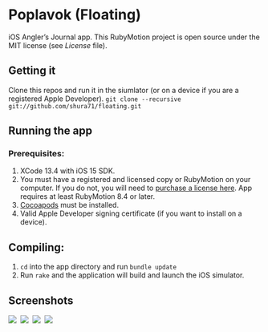 # Poplavok (Floating)

iOS Angler’s Journal app. This RubyMotion project is open source under the MIT license (see *License* file).

## Getting it

Clone this repos and run it in the siumlator (or on a device if you are a registered Apple Developer). ```git clone --recursive git://github.com/shura71/floating.git```

## Running the app

### Prerequisites:

1. XCode 13.4 with iOS 15 SDK.
2. You must have a registered and licensed copy or RubyMotion on your computer. If you do not, you will need to [purchase a license here](http://www.rubymotion.com/). App requires at least RubyMotion 8.4 or later.
3. [Cocoapods](http://cocoapods.org/) must be installed.
4. Valid Apple Developer signing certificate (if you want to install on a device).

## Compiling:

1. ```cd``` into the app directory and run ```bundle update```
2. Run ```rake``` and the application will build and launch the iOS simulator.

## Screenshots

![](https://user-images.githubusercontent.com/1247239/189709956-4844f52f-345e-4970-9fa5-1f9bb21c95b7.png)&nbsp;
![](https://user-images.githubusercontent.com/1247239/189710021-2a29f3b1-66ed-4767-82d5-7ad394c92131.png)&nbsp;
![](https://user-images.githubusercontent.com/1247239/189710083-858ab4f2-3edb-49f1-b7e8-40b464d4fd7c.png)&nbsp;
![](https://user-images.githubusercontent.com/1247239/189710161-4b82a201-2239-43bc-8e07-587bf5a6df20.png)